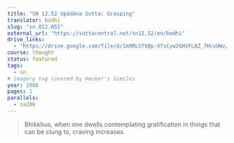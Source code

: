 ```yaml
---
title: "SN 12.52 Upādāna Sutta: Grasping"
translator: bodhi
slug: "sn.012.052"
external_url: "https://suttacentral.net/sn12.52/en/bodhi"
drive_links:
  - "https://drive.google.com/file/d/1m9RLSfVBp-XfsCyw2GHsFL8Z_7HcvUWz/view?usp=drivesdk"
course: thought
status: featured
tags:
  - sn
# imagery tag covered by Hecker's Similes
year: 2000
pages: 1
parallels:
  - sa286
---
```


> Bhikkhus, when one dwells contemplating gratification in things that can be clung to, craving increases.
